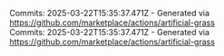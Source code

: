 Commits: 2025-03-22T15:35:37.471Z - Generated via https://github.com/marketplace/actions/artificial-grass
<br>
Commits: 2025-03-22T15:35:37.471Z - Generated via https://github.com/marketplace/actions/artificial-grass
<br>
